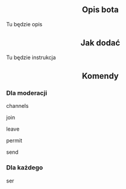 <body>
        <h2 align="center">Opis bota</h2>
        <p>Tu będzie opis</p>
        <h2 align="center">Jak dodać</h2>
        <p>Tu będzie instrukcja</p>
        <h2 align="center">Komendy</h2>
        <h3>Dla moderacji</h3>
        <p>channels</p>
        <p>join</p>
        <p>leave</p>
        <p>permit</p>
        <p>send</p>
        <h3>Dla każdego</h3>
        <p>ser</p>

</body>
